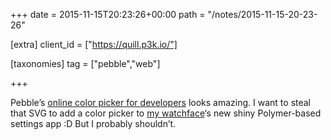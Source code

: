 +++
date = 2015-11-15T20:23:26+00:00
path = "/notes/2015-11-15-20-23-26"

[extra]
client_id = ["https://quill.p3k.io/"]

[taxonomies]
tag = ["pebble","web"]

+++

<p>Pebble’s <a href="https://developer.getpebble.com/more/color-picker/">online color picker for developers</a> looks amazing. I want to steal that SVG to add a color picker to <a href="https://github.com/myfreeweb/classyclock">my watchface</a>‘s new shiny Polymer-based settings app :D But I probably shouldn’t.</p>